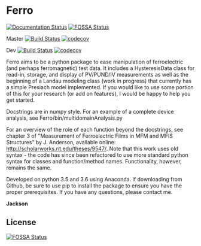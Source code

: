 Ferro
===========

[![Documentation Status](https://readthedocs.org/projects/ferro/badge/?version=latest)](https://ferro.readthedocs.io/en/latest/?badge=latest)
[![FOSSA Status](https://app.fossa.com/api/projects/git%2Bgithub.com%2FJAnderson419%2FFerro.svg?type=shield)](https://app.fossa.com/projects/git%2Bgithub.com%2FJAnderson419%2FFerro?ref=badge_shield)

Master
[![Build Status](https://travis-ci.org/JAnderson419/Ferro.svg?branch=master)](https://travis-ci.org/JAnderson419/Ferro)
[![codecov](https://codecov.io/gh/JAnderson419/Ferro/branch/master/graph/badge.svg)](https://codecov.io/gh/JAnderson419/Ferro)

Dev
[![Build Status](https://travis-ci.org/JAnderson419/Ferro.svg?branch=dev)](https://travis-ci.org/JAnderson419/Ferro)
[![codecov](https://codecov.io/gh/JAnderson419/Ferro/branch/dev/graph/badge.svg)](https://codecov.io/gh/JAnderson419/Ferro)


Ferro aims to be a python package to ease manipulation of ferroelectric (and perhaps ferromagnetic) test data. It includes a HysteresisData class for read-in, storage, and display of PV/PUND/IV measurements as well as the beginning of a Landau modeling class (work in progress) that currently has a simple Presiach model implemented. If you would like to use some portion of this for your research (or add on features), I would be happy to help you get started.

Docstrings are in numpy style. For an example of a complete device analysis, see Ferro/bin/multidomainAnalysis.py

For an overview of the role of each function beyond the docstrings, see chapter 3 of "Measurement of Ferroelectric Films in MFM and MFIS Structures" by J. Anderson, available online: http://scholarworks.rit.edu/theses/9547/. Note that this work uses old syntax - the code has since been refactored to use more standard python syntax for classes and function/method names. Functionality, however, remains the same.

Developed on python 3.5 and 3.6 using Anaconda. If downloading from Github, be sure to use pip to install the package to ensure you have the proper prerequisites. If you have any questions, please contact me. 

**Jackson**


## License
[![FOSSA Status](https://app.fossa.com/api/projects/git%2Bgithub.com%2FJAnderson419%2FFerro.svg?type=large)](https://app.fossa.com/projects/git%2Bgithub.com%2FJAnderson419%2FFerro?ref=badge_large)